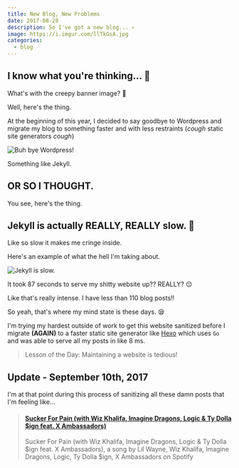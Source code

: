 ```yaml
---
title: New Blog, New Problems
date: 2017-08-28
description: So I've got a new blog... 💀
image: https://i.imgur.com/llTkGsA.jpg
categories:
  - blog
---
```


## I know what you're thinking... 💭

What's with the creepy banner image? 👻

Well, here's the thing.

At the beginning of this year, I decided to say goodbye to Wordpress and migrate my blog to something faster and with less restraints (_cough_ static site generators _cough_)

![Buh bye Wordpress!](https://media.giphy.com/media/uLda64US3sb16/giphy.gif)

Something like Jekyll.

## OR SO I THOUGHT.

You see, here's the thing.

## Jekyll is actually REALLY, REALLY slow. 🐢

Like so slow it makes me cringe inside.

Here's an example of what the hell I'm taking about.

![Jekyll is slow.](https://i.imgur.com/edESnjZ.png)

It took 87 seconds to serve my shitty website up?? REALLY? 😔

Like that's really intense. I have less than 110 blog posts!!

So yeah, that's where my mind state is these days. 😪

I'm trying my hardest outside of work to get this website sanitized before I migrate **(AGAIN)** to a faster static site generator like [Hexo](https://hexo.io/) which uses `Go` and was able to serve all my posts in like 8 ms.

> Lesson of the Day: Maintaining a website is tedious!

## Update - September 10th, 2017

I'm at that point during this process of sanitizing all these damn posts that I'm feeling like...

<blockquote class="embedly-card" data-card-controls="0"><h4><a href="https://open.spotify.com/track/4dASQiO1Eoo3RJvt74FtXB">Sucker For Pain (with Wiz Khalifa, Imagine Dragons, Logic & Ty Dolla $ign feat. X Ambassadors)</a></h4><p>Sucker For Pain (with Wiz Khalifa, Imagine Dragons, Logic & Ty Dolla $ign feat. X Ambassadors), a song by Lil Wayne, Wiz Khalifa, Imagine Dragons, Logic, Ty Dolla $ign, X Ambassadors on Spotify</p></blockquote>
<script async src="//cdn.embedly.com/widgets/platform.js" charset="UTF-8"></script>

